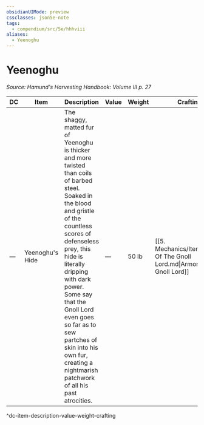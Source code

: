 ```yaml
---
obsidianUIMode: preview
cssclasses: json5e-note
tags:
  - compendium/src/5e/hhhviii
aliases:
  - Yeenoghu
---
```

# Yeenoghu
*Source: Hamund's Harvesting Handbook: Volume III p. 27* 

| DC | Item | Description | Value | Weight | Crafting |
|----|------|-------------|-------|--------|----------|
| — | Yeenoghu's Hide | The shaggy, matted fur of Yeenoghu is thicker and more twisted than coils of barbed steel. Soaked in the blood and gristle of the countless scores of defenseless prey, this hide is literally dripping with dark power. Some say that the Gnoll Lord even goes so far as to sew partches of skin into his own fur, creating a nightmarish patchwork of all his past atrocities. | — | 50 lb | [[5. Mechanics/Items/Armor Of The Gnoll Lord.md\|Armor of the Gnoll Lord]] |
^dc-item-description-value-weight-crafting
